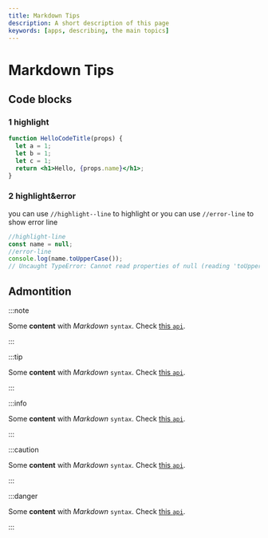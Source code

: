 ```yaml
---
title: Markdown Tips
description: A short description of this page
keywords: [apps, describing, the main topics]
---
```


# Markdown Tips

## Code blocks
### 1 highlight
```jsx title="/src/components/HelloCodeTitle.js" showLineNumbers{1-2,4}
function HelloCodeTitle(props) {
  let a = 1;
  let b = 1;
  let c = 1;
  return <h1>Hello, {props.name}</h1>;
}
```
### 2 highlight&error
you can use `//highlight--line` to highlight or
you can use `//error-line` to show error line
```js
//highlight-line
const name = null;
//error-line
console.log(name.toUpperCase());
// Uncaught TypeError: Cannot read properties of null (reading 'toUpperCase')
```


## Admontition

:::note

Some **content** with _Markdown_ `syntax`. Check [this `api`](#).

:::

:::tip

Some **content** with _Markdown_ `syntax`. Check [this `api`](#).

:::

:::info

Some **content** with _Markdown_ `syntax`. Check [this `api`](#).

:::

:::caution

Some **content** with _Markdown_ `syntax`. Check [this `api`](#).

:::

:::danger

Some **content** with _Markdown_ `syntax`. Check [this `api`](#).

:::




